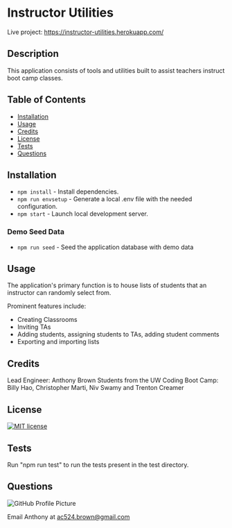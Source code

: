 # Instructor Utilities
Live project: https://instructor-utilities.herokuapp.com/

## Description

This application consists of tools and utilities built to assist teachers instruct boot camp classes.

## Table of Contents

* [Installation](#installation)
* [Usage](#usage)
* [Credits](#credits)
* [License](#license)
* [Tests](#tests)
* [Questions](#questions)

## Installation

* `npm install` - Install dependencies.
* `npm run envsetup` - Generate a local .env file with the needed configuration.
* `npm start` - Launch local development server.

### Demo Seed Data

* `npm run seed` - Seed the application database with demo data

## Usage

The application's primary function is to house lists of students that an instructor can randomly select from. 

Prominent features include:

* Creating Classrooms
* Inviting TAs
* Adding students, assigning students to TAs, adding student comments
* Exporting and importing lists

## Credits

Lead Engineer: Anthony Brown
Students from the UW Coding Boot Camp: Billy Hao, Christopher Marti, Niv Swamy and Trenton Creamer

## License

[![MIT license](https://img.shields.io/badge/License-MIT-blue.svg)](LICENSE)

## Tests

Run "npm run test" to run the tests present in the test directory.

## Questions

![GitHub Profile Picture](https://github.com/ac524.png)

Email Anthony at <ac524.brown@gmail.com>